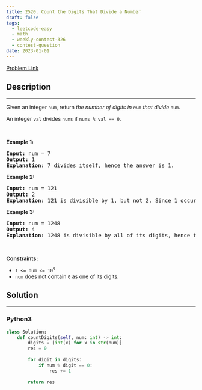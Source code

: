 ```yaml
---
title: 2520. Count the Digits That Divide a Number
draft: false
tags: 
  - leetcode-easy
  - math
  - weekly-contest-326
  - contest-question
date: 2023-01-01
---
```


[Problem Link](https://leetcode.com/problems/count-the-digits-that-divide-a-number/)

## Description

---
<p>Given an integer <code>num</code>, return <em>the number of digits in <code>num</code> that divide </em><code>num</code>.</p>

<p>An integer <code>val</code> divides <code>nums</code> if <code>nums % val == 0</code>.</p>

<p>&nbsp;</p>
<p><strong>Example 1:</strong></p>

<pre>
<strong>Input:</strong> num = 7
<strong>Output:</strong> 1
<strong>Explanation:</strong> 7 divides itself, hence the answer is 1.
</pre>

<p><strong>Example 2:</strong></p>

<pre>
<strong>Input:</strong> num = 121
<strong>Output:</strong> 2
<strong>Explanation:</strong> 121 is divisible by 1, but not 2. Since 1 occurs twice as a digit, we return 2.
</pre>

<p><strong>Example 3:</strong></p>

<pre>
<strong>Input:</strong> num = 1248
<strong>Output:</strong> 4
<strong>Explanation:</strong> 1248 is divisible by all of its digits, hence the answer is 4.
</pre>

<p>&nbsp;</p>
<p><strong>Constraints:</strong></p>

<ul>
	<li><code>1 &lt;= num &lt;= 10<sup>9</sup></code></li>
	<li><code>num</code> does not contain <code>0</code> as one of its digits.</li>
</ul>


## Solution

---
### Python3
``` py title='count-the-digits-that-divide-a-number'
class Solution:
    def countDigits(self, num: int) -> int:
        digits = [int(x) for x in str(num)]
        res = 0
        
        for digit in digits:
            if num % digit == 0:
                res += 1
        
        return res
```

